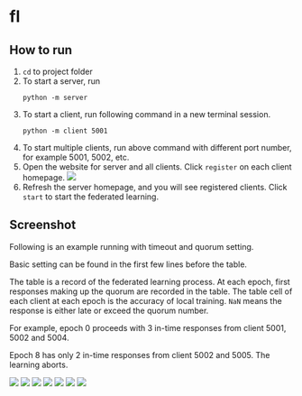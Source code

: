 # fl

## How to run

1. `cd` to project folder
2. To start a server, run
    ```shell
   python -m server
    ```
3. To start a client, run following command in a new terminal session. 
    ```shell
   python -m client 5001
    ```
4. To start multiple clients, run above command with different port number, for example 5001, 5002, etc. 
5. Open the website for server and all clients. Click `register` on each client homepage.
![](screenshot/register.png)
6. Refresh the server homepage, and you will see registered clients. Click `start` to start the federated learning.


## Screenshot

Following is an example running with timeout and quorum setting.

Basic setting can be found in the first few lines before the table. 

The table is a record of the federated learning process. At each epoch, first responses making up the quorum are recorded in the table. The table cell of each client at each epoch is the accuracy of local training. `NaN` means the response is either late or exceed the quorum number.

For example, epoch 0 proceeds with 3 in-time responses from client 5001, 5002 and 5004. 

Epoch 8 has only 2 in-time responses from client 5002 and 5005. The learning aborts.

![](screenshot/result_Page_1.png)
![](screenshot/result_Page_2.png)
![](screenshot/result_Page_3.png)
![](screenshot/result_Page_4.png)
![](screenshot/result_Page_5.png)
![](screenshot/result_Page_6.png)
![](screenshot/result_Page_7.png)
